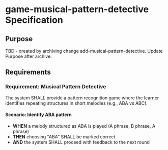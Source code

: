 # game-musical-pattern-detective Specification

## Purpose
TBD - created by archiving change add-musical-pattern-detective. Update Purpose after archive.
## Requirements
### Requirement: Musical Pattern Detective
The system SHALL provide a pattern recognition game where the learner identifies repeating structures in short melodies (e.g., ABA vs ABC).

#### Scenario: Identify ABA pattern
- **WHEN** a melody structured as ABA is played (A phrase, B phrase, A phrase)
- **THEN** choosing "ABA" SHALL be marked correct
- **AND** the system SHALL proceed with feedback to the next round

